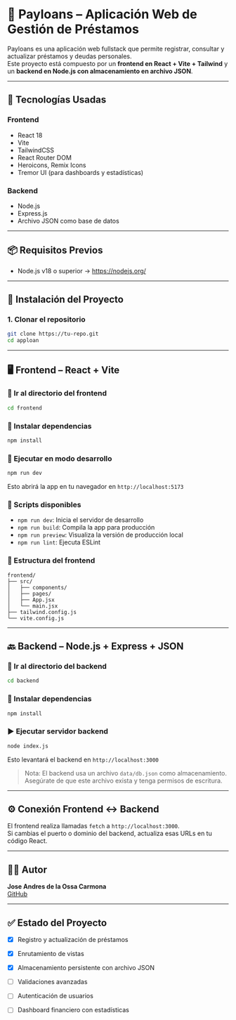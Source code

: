 
# 📘 Payloans – Aplicación Web de Gestión de Préstamos

Payloans es una aplicación web fullstack que permite registrar, consultar y actualizar préstamos y deudas personales.  
Este proyecto está compuesto por un **frontend en React + Vite + Tailwind** y un **backend en Node.js con almacenamiento en archivo JSON**.

---

## 🧩 Tecnologías Usadas

### Frontend
- React 18
- Vite
- TailwindCSS
- React Router DOM
- Heroicons, Remix Icons
- Tremor UI (para dashboards y estadísticas)

### Backend
- Node.js
- Express.js
- Archivo JSON como base de datos

---

## 📦 Requisitos Previos

- Node.js v18 o superior → https://nodejs.org/

---

## 🚀 Instalación del Proyecto

### 1. Clonar el repositorio

```bash
git clone https://tu-repo.git
cd apploan
```

---

## 🖥️ Frontend – React + Vite

### 📂 Ir al directorio del frontend

```bash
cd frontend
```

### 🔧 Instalar dependencias

```bash
npm install
```

### 🧪 Ejecutar en modo desarrollo

```bash
npm run dev
```

Esto abrirá la app en tu navegador en `http://localhost:5173`

### 📜 Scripts disponibles

- `npm run dev`: Inicia el servidor de desarrollo
- `npm run build`: Compila la app para producción
- `npm run preview`: Visualiza la versión de producción local
- `npm run lint`: Ejecuta ESLint

### 📁 Estructura del frontend

```
frontend/
├── src/
│   ├── components/
│   ├── pages/
│   ├── App.jsx
│   └── main.jsx
├── tailwind.config.js
└── vite.config.js
```

---

## 🔙 Backend – Node.js + Express + JSON

### 📂 Ir al directorio del backend

```bash
cd backend
```

### 🔧 Instalar dependencias

```bash
npm install
```

### ▶️ Ejecutar servidor backend

```bash
node index.js
```

Esto levantará el backend en `http://localhost:3000`


> Nota: El backend usa un archivo `data/db.json` como almacenamiento. Asegúrate de que este archivo exista y tenga permisos de escritura.

---

## ⚙️ Conexión Frontend ↔ Backend

El frontend realiza llamadas `fetch` a `http://localhost:3000`.  
Si cambias el puerto o dominio del backend, actualiza esas URLs en tu código React.

---

## 🧑‍💻 Autor

**Jose Andres de la Ossa Carmona**  
[GitHub](https://github.com/JoseCarmona17)

---

## ✅ Estado del Proyecto

- [x] Registro y actualización de préstamos
- [x] Enrutamiento de vistas
- [x] Almacenamiento persistente con archivo JSON
- [ ] Validaciones avanzadas
- [ ] Autenticación de usuarios
- [ ] Dashboard financiero con estadísticas

